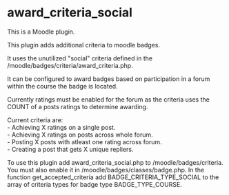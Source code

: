 # award_criteria_social

This is a Moodle plugin.

This plugin adds additional criteria to moodle badges.

It uses the unutilized "social" criteria defined in the /moodle/badges/criteria/award_criteria.php.

It can be configured to award badges based on participation in a forum within the course the badge is located.

Currently ratings must be enabled for the forum as the criteria uses the COUNT of a posts ratings to determine awarding.

Current criteria are:<br>
    - Achieving X ratings on a single post.<br>
    - Achieving X ratings on posts across whole forum.<br>
    - Posting X posts with atleast one rating across forum.<br>
    - Creating a post that gets X unique repliers.<br>

To use this plugin add award_criteria_social.php to /moodle/badges/criteria.
You must also enable it in /moodle/badges/classes/badge.php.
In the function get_accepted_criteria add BADGE_CRITERIA_TYPE_SOCIAL to the array of 
criteria types for badge type BADGE_TYPE_COURSE.
